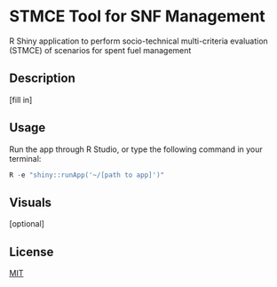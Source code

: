# STMCE Tool for SNF Management

R Shiny application to perform socio-technical multi-criteria evaluation (STMCE) of scenarios for spent fuel management

## Description

[fill in]

## Usage

Run the app through R Studio, or type the following command in your terminal:

```R
R -e "shiny::runApp('~/[path to app]')"
```

## Visuals

[optional]

## License
[MIT](https://choosealicense.com/licenses/mit/)
